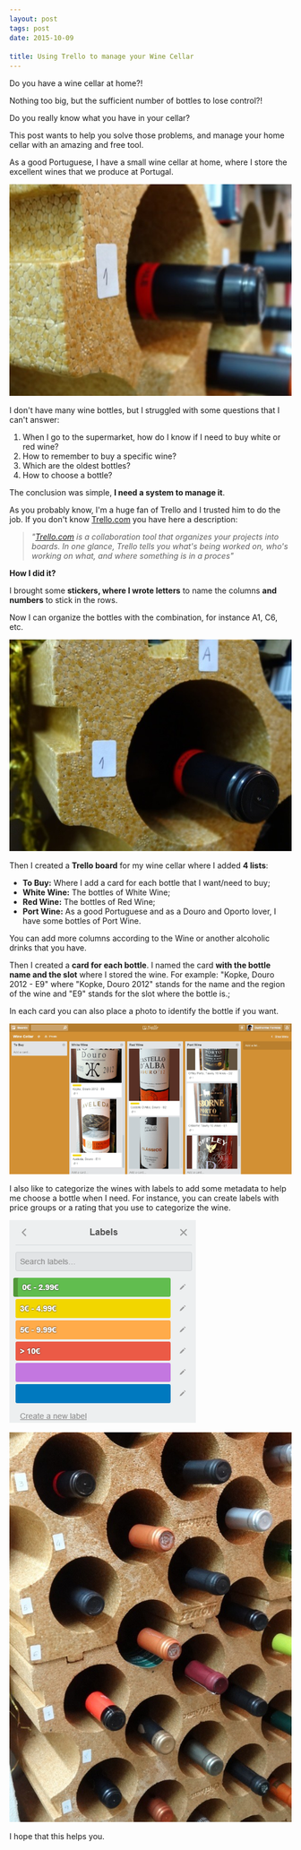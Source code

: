 ```yaml
---
layout: post
tags: post
date: 2015-10-09

title: Using Trello to manage your Wine Cellar
---
```


Do you have a wine cellar at home?!

Nothing too big, but the sufficient number of bottles to lose control?!

Do you really know what you have in your cellar?

This post wants to help you solve those problems, and manage your home cellar with an amazing and free tool.

As a good Portuguese, I have a small wine cellar at home, where I store the excellent wines that we produce at Portugal.

![Wine botle](/images/using-trello-to-manage-your-wine-cellar-cellar1.jpg)

I don't have many wine bottles, but I struggled with some questions that I can't answer:

1. When I go to the supermarket, how do I know if I need to buy white or red wine?
2. How to remember to buy a specific wine?
3. Which are the oldest bottles?
4. How to choose a bottle?

The conclusion was simple, **I need a system to manage it**.

As you probably know, I'm a huge fan of Trello and I trusted him to do the job.
If you don't know [Trello.com](https://trello.com/) you have here a description:

> _"[Trello.com](https://trello.com/) is a collaboration tool that organizes your projects into boards. In one glance, Trello tells you what's being worked on, who's working on what, and where something is in a proces"_

**How I did it?**

I brought some **stickers, where I wrote letters** to name the columns **and numbers** to stick in the rows.

Now I can organize the bottles with the combination, for instance A1, C6, etc.

![Wine cellar](/images/using-trello-to-manage-your-wine-cellar-cellar2.jpg)

Then I created a **Trello board** for my wine cellar where I added **4 lists**:

- **To Buy:** Where I add a card for each bottle that I want/need to buy;
- **White Wine:** The bottles of White Wine;
- **Red Wine:** The bottles of Red Wine;
- **Port Wine:** As a good Portuguese and as a Douro and Oporto lover, I have some bottles of Port Wine.

You can add more columns according to the Wine or another alcoholic drinks that you have.

Then I created a **card for each bottle**. I named the card **with the bottle name and the slot** where I stored the wine.
For example: "Kopke, Douro 2012 - E9" where "Kopke, Douro 2012" stands for the name and the region of the wine and "E9" stands for the slot where the bottle is.;

In each card you can also place a photo to identify the bottle if you want.

![Board](/images/using-trello-to-manage-your-wine-cellar-trello-1.png)

I also like to categorize the wines with labels to add some metadata to help me choose a bottle when I need.
For instance, you can create labels with price groups or a rating that you use to categorize the wine.

![Final result](/images/using-trello-to-manage-your-wine-cellar-trello-2.png)

![Final result](/images/using-trello-to-manage-your-wine-cellar-cellar3.jpg)

I hope that this helps you.
